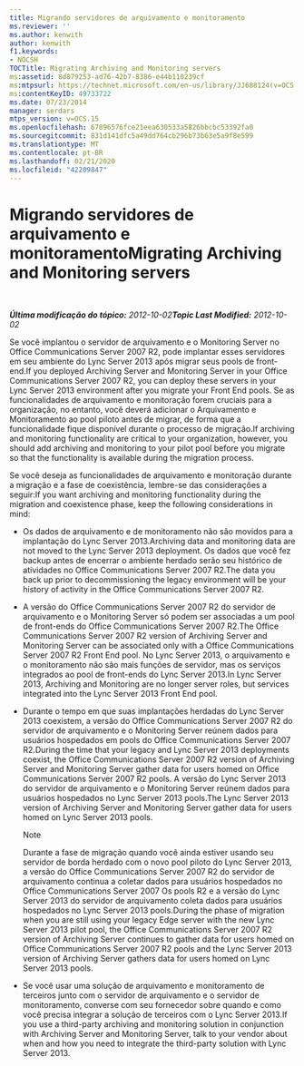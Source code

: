 ```yaml
---
title: Migrando servidores de arquivamento e monitoramento
ms.reviewer: ''
ms.author: kenwith
author: kenwith
f1.keywords:
- NOCSH
TOCTitle: Migrating Archiving and Monitoring servers
ms:assetid: 8d879253-ad76-42b7-8386-e44b110239cf
ms:mtpsurl: https://technet.microsoft.com/en-us/library/JJ688124(v=OCS.15)
ms:contentKeyID: 49733722
ms.date: 07/23/2014
manager: serdars
mtps_version: v=OCS.15
ms.openlocfilehash: 67896576fce21eea630533a5826bbcbc53392fa0
ms.sourcegitcommit: 831d141dfc5a49dd764cb296b73b63e5a9f8e599
ms.translationtype: MT
ms.contentlocale: pt-BR
ms.lasthandoff: 02/21/2020
ms.locfileid: "42209847"
---
```

<div data-xmlns="http://www.w3.org/1999/xhtml">

<div class="topic" data-xmlns="http://www.w3.org/1999/xhtml" data-msxsl="urn:schemas-microsoft-com:xslt" data-cs="https://msdn.microsoft.com/">

<div data-asp="https://msdn2.microsoft.com/asp">

# <a name="migrating-archiving-and-monitoring-servers"></a><span data-ttu-id="61629-102">Migrando servidores de arquivamento e monitoramento</span><span class="sxs-lookup"><span data-stu-id="61629-102">Migrating Archiving and Monitoring servers</span></span>

</div>

<div id="mainSection">

<div id="mainBody">

<span> </span>

<span data-ttu-id="61629-103">_**Última modificação do tópico:** 2012-10-02_</span><span class="sxs-lookup"><span data-stu-id="61629-103">_**Topic Last Modified:** 2012-10-02_</span></span>

<span data-ttu-id="61629-104">Se você implantou o servidor de arquivamento e o Monitoring Server no Office Communications Server 2007 R2, pode implantar esses servidores em seu ambiente do Lync Server 2013 após migrar seus pools de front-end.</span><span class="sxs-lookup"><span data-stu-id="61629-104">If you deployed Archiving Server and Monitoring Server in your Office Communications Server 2007 R2, you can deploy these servers in your Lync Server 2013 environment after you migrate your Front End pools.</span></span> <span data-ttu-id="61629-105">Se as funcionalidades de arquivamento e monitoração forem cruciais para a organização, no entanto, você deverá adicionar o Arquivamento e Monitoramento ao pool piloto antes de migrar, de forma que a funcionalidade fique disponível durante o processo de migração.</span><span class="sxs-lookup"><span data-stu-id="61629-105">If archiving and monitoring functionality are critical to your organization, however, you should add archiving and monitoring to your pilot pool before you migrate so that the functionality is available during the migration process.</span></span>

<span data-ttu-id="61629-106">Se você deseja as funcionalidades de arquivamento e monitoração durante a migração e a fase de coexistência, lembre-se das considerações a seguir:</span><span class="sxs-lookup"><span data-stu-id="61629-106">If you want archiving and monitoring functionality during the migration and coexistence phase, keep the following considerations in mind:</span></span>

  - <span data-ttu-id="61629-107">Os dados de arquivamento e de monitoramento não são movidos para a implantação do Lync Server 2013.</span><span class="sxs-lookup"><span data-stu-id="61629-107">Archiving data and monitoring data are not moved to the Lync Server 2013 deployment.</span></span> <span data-ttu-id="61629-108">Os dados que você fez backup antes de encerrar o ambiente herdado serão seu histórico de atividades no Office Communications Server 2007 R2.</span><span class="sxs-lookup"><span data-stu-id="61629-108">The data you back up prior to decommissioning the legacy environment will be your history of activity in the Office Communications Server 2007 R2.</span></span>

  - <span data-ttu-id="61629-109">A versão do Office Communications Server 2007 R2 do servidor de arquivamento e o Monitoring Server só podem ser associadas a um pool de front-ends do Office Communications Server 2007 R2.</span><span class="sxs-lookup"><span data-stu-id="61629-109">The Office Communications Server 2007 R2 version of Archiving Server and Monitoring Server can be associated only with a Office Communications Server 2007 R2 Front End pool.</span></span> <span data-ttu-id="61629-110">No Lync Server 2013, o arquivamento e o monitoramento não são mais funções de servidor, mas os serviços integrados ao pool de front-ends do Lync Server 2013.</span><span class="sxs-lookup"><span data-stu-id="61629-110">In Lync Server 2013, Archiving and Monitoring are no longer server roles, but services integrated into the Lync Server 2013 Front End pool.</span></span>

  - <span data-ttu-id="61629-111">Durante o tempo em que suas implantações herdadas do Lync Server 2013 coexistem, a versão do Office Communications Server 2007 R2 do servidor de arquivamento e o Monitoring Server reúnem dados para usuários hospedados em pools do Office Communications Server 2007 R2.</span><span class="sxs-lookup"><span data-stu-id="61629-111">During the time that your legacy and Lync Server 2013 deployments coexist, the Office Communications Server 2007 R2 version of Archiving Server and Monitoring Server gather data for users homed on Office Communications Server 2007 R2 pools.</span></span> <span data-ttu-id="61629-112">A versão do Lync Server 2013 do servidor de arquivamento e o Monitoring Server reúnem dados para usuários hospedados no Lync Server 2013 pools.</span><span class="sxs-lookup"><span data-stu-id="61629-112">The Lync Server 2013 version of Archiving Server and Monitoring Server gather data for users homed on Lync Server 2013 pools.</span></span>
    
    <div>
    

    > [!NOTE]  
    > <span data-ttu-id="61629-113">Durante a fase de migração quando você ainda estiver usando seu servidor de borda herdado com o novo pool piloto do Lync Server 2013, a versão do Office Communications Server 2007 R2 do servidor de arquivamento continua a coletar dados para usuários hospedados no Office Communications Server 2007 Os pools R2 e a versão do Lync Server 2013 do servidor de arquivamento coleta dados para usuários hospedados no Lync Server 2013 pools.</span><span class="sxs-lookup"><span data-stu-id="61629-113">During the phase of migration when you are still using your legacy Edge server with the new Lync Server 2013 pilot pool, the Office Communications Server 2007 R2 version of Archiving Server continues to gather data for users homed on Office Communications Server 2007 R2 pools and the Lync Server 2013 version of Archiving Server gathers data for users homed on Lync Server 2013 pools.</span></span>

    
    </div>

  - <span data-ttu-id="61629-114">Se você usar uma solução de arquivamento e monitoramento de terceiros junto com o servidor de arquivamento e o servidor de monitoramento, converse com seu fornecedor sobre quando e como você precisa integrar a solução de terceiros com o Lync Server 2013.</span><span class="sxs-lookup"><span data-stu-id="61629-114">If you use a third-party archiving and monitoring solution in conjunction with Archiving Server and Monitoring Server, talk to your vendor about when and how you need to integrate the third-party solution with Lync Server 2013.</span></span>

</div>

<span> </span>

</div>

</div>

</div>

